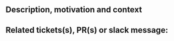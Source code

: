 ## Description, motivation and context
<!--- Describe your changes in detail -->
<!--- Why is this change required? What problem does it solve? -->

## Related tickets(s), PR(s) or slack message:
<!--- Ticket/Issue/PR number or URL -->
